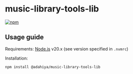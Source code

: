 # music-library-tools-lib

[![npm](https://img.shields.io/npm/v/@adahiya/music-library-tools-lib.svg?label=@adahiya/music-library-tools-lib)](https://www.npmjs.com/package/@adahiya/music-library-tools-lib)

## Usage guide

Requirements: [Node.js](https://nodejs.org/en) v20.x (see version specified in `.nvmrc`)

Installation:

```sh
npm install @adahiya/music-library-tools-lib
```
